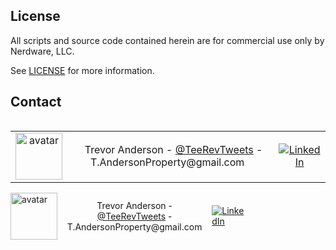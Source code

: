 ## License

All scripts and source code contained herein are for commercial use only by Nerdware, LLC.

See [LICENSE](/LICENSE) for more information.

## Contact

<table align="left" border="0" cellpadding="0" style="border:0;">
  <tr valign="center" align="center" style="border:0;">
    <td>
      <img src="https://images.weserv.nl/?url=avatars.githubusercontent.com/u/43518091?v=4&h=75&w=75&fit=cover&mask=circle" height="75" width="75" alt="avatar" />
    </td>
    <td>
      <span style="text-align:center; margin: 0 10px 0 10px;">
        <span>Trevor Anderson</span>
        <span> - </span>
        <a href="https://twitter.com/teerevtweets">@TeeRevTweets</a>
        <span> - </span>
        <span>T.AndersonProperty@gmail.com</span>
      </span>
    </td>
    <td>
      <a href="https://www.linkedin.com/in/trevor-anderson-3a3b0392/">
        <img src="https://img.shields.io/badge/LinkedIn-0077B5?logo=linkedin&logoColor=white" alt="LinkedIn" />
      </a>
    </td>
  </tr>
</table>

<div style="width:75%; display:flex; flex-direction:row; align-items:center; justify-content:space-between;">
  <img src="https://images.weserv.nl/?url=avatars.githubusercontent.com/u/43518091?v=4&h=75&w=75&fit=cover&mask=circle" height="75" width="75" alt="avatar" />
  <span style="text-align:center; margin: 0 10px 0 10px;">
    <span>Trevor Anderson</span>
    <span> - </span>
    <a href="https://twitter.com/teerevtweets">@TeeRevTweets</a>
    <span> - </span>
    <span>T.AndersonProperty@gmail.com</span>
  </span>
  <a href="https://www.linkedin.com/in/trevor-anderson-3a3b0392/">
    <img src="https://img.shields.io/badge/LinkedIn-0077B5?logo=linkedin&logoColor=white" alt="LinkedIn" />
  </a>
</div>
